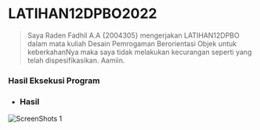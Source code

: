 # LATIHAN12DPBO2022
>Saya Raden Fadhil A.A {2004305} mengerjakan LATIHAN12DPBO dalam mata kuliah Desain Pemrogaman Berorientasi Objek untuk keberkahanNya maka saya tidak melakukan kecurangan seperti yang telah dispesifikasikan. Aamiin.
### Hasil Eksekusi Program  
- ### Hasil
![ScreenShots 1]([https://github.com/Gonken-GN/LATIHAN11DPBO2022/blob/main/Screenshoots/Tabel%20Member.png](https://github.com/Gonken-GN/LATIHAN12DPBO2022/blob/main/2022-05-26%2017-14-03.mkv))
